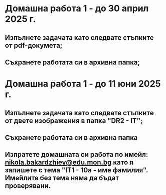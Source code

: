 # Домашна работа 1 - до 30 април 2025 г.

## Изпълнете задачата като следвате стъпките от pdf-докумета;
## Съхранете работата си в архивна папка;

# Домашна работа 1 - до 11 юни 2025 г.

## Изпълнете задачата като следвате стъпките от двете изображения в папка "DR2 - IT";
## Съхранете работата си в архивна папка
## Изпратете домашната си работа по имейл: nikola.bakardzhiev@edu.mon.bg като я запишете с тема "IT1 - 10а - име фамилия". Имейлите без тема няма да бъдат проверявани.
